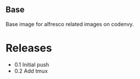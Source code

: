Base
----

Base image for alfresco related images on codenvy.

Releases
========

* 0.1 Initial push
* 0.2 Add tmux
